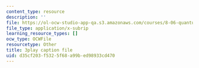 ```yaml
---
content_type: resource
description: ''
file: https://ol-ocw-studio-app-qa.s3.amazonaws.com/courses/8-06-quantum-physics-iii-spring-2018/d35cf203f5325f68a99bed98933cd470_qk6l3z5ab0o.vtt
file_type: application/x-subrip
learning_resource_types: []
ocw_type: OCWFile
resourcetype: Other
title: 3play caption file
uid: d35cf203-f532-5f68-a99b-ed98933cd470
---
```

